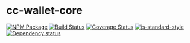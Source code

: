 # cc-wallet-core

[![NPM Package](https://img.shields.io/npm/v/cc-wallet-core.svg?style=flat-square)](https://www.npmjs.org/package/cc-wallet-core)
[![Build Status](https://img.shields.io/travis/chromaway/cc-wallet-core.svg?branch=master&style=flat-square)](https://travis-ci.org/chromaway/cc-wallet-core)
[![Coverage Status](https://img.shields.io/coveralls/chromaway/cc-wallet-core.svg?style=flat-square)](https://coveralls.io/r/chromaway/cc-wallet-core)
[![js-standard-style](https://img.shields.io/badge/code%20style-standard-brightgreen.svg?style=flat-square)](https://github.com/feross/standard)
[![Dependency status](https://img.shields.io/david/chromaway/cc-wallet-core.svg?style=flat-square)](https://david-dm.org/chromaway/cc-wallet-core#info=dependencies)
